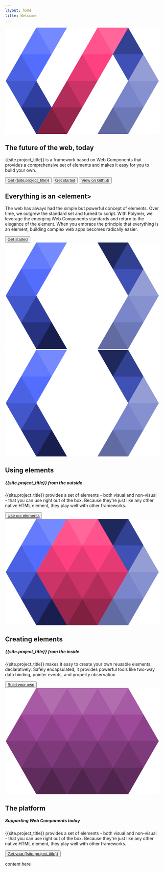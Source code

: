 ```yaml
---
layout: home
title: Welcome
---
```


<section id="future" class="main-bg">
  <div class="panel left">
    <img src="/images/logos/p-logo.svg">
    <summary>
      <h1>The future of the web, today</h1>
      <p>{{site.project_title}} is a framework based on Web Components that provides a comprehensive
        set of elements and makes it easy for you to build your own.</p>
      <polymer-ui-toolbar>
        <button class="paper-button" data-download-button><polymer-ui-icon src="/images/picons/ic_archive_dark_.png"></polymer-ui-icon><a href="/getting-the-code.html">Get {{site.project_title}}</a></button>
        <button class="paper-button"><polymer-ui-icon src="/images/picons/ic_arrowForward_dark_.png"></polymer-ui-icon><a href="/getting-started.html">Get started</a></button>
        <button class="paper-button" borderless><a href="https://github.com/polymer/polymer">View on Github</a></button>
      </polymer-ui-toolbar>
    </summary>
  </div>
</section>
<section id="everything-element" class="main-purple">
  <!-- <nav class="bar" flexbox>
    <a href="#everything-element" flex>Return to the elegance of the element</a>
  </nav> -->
  <div class="panel right">
    <summary>
      <h1>Everything is an &lt;element&gt;</h1>
      <p>The web has always had the simple but powerful concept of elements. Over time, we
      outgrew the standard set and turned to script. With Polymer, we leverage the emerging
      Web Components standards and return to the elegance of the element. When you embrace
      the principle that everything is an element, building complex web apps becomes radically
      easier.</p>
      <button class="paper-button" borderless><polymer-ui-icon src="/images/picons/ic_arrowForward_light.png"></polymer-ui-icon><a href="/getting-started.html">Get started</a></button>
    </summary>
    <img src="/images/logos/p-elements.svg">
  </div>
</section>
<section id="architecture">
 <!--  <nav class="bar" flexbox>
    <a href="#architecture">The architecture of {{site.project_title}}</a>
  </nav> -->
  <div class="panel">
    <summary>
      <div class="box">
        <img src="/images/logos/p-elements.svg">
      </div>
      <h2 class="elements-using">Using elements</h2>
      <h5>{{site.project_title}} from the outside</h5>
      <p>{{site.project_title}} provides a set of elements - both visual and non-visual - that you
        can use right out of the box. Because they're just like any other native HTML element,
        they play well with other frameworks.</p>
      <button class="paper-button" borderless><polymer-ui-icon src="/images/picons/ic_arrowForward_dark_.png"></polymer-ui-icon><a href="/docs/elements/">Use our elements</a></button>
    </summary>
    <summary>
      <div class="box">
        <img src="/images/logos/p-create-elements.svg">
      </div>
      <h2 class="elements-creating">Creating elements</h2>
      <h5>{{site.project_title}} from the inside</h5>
      <p>{{site.project_title}} makes it easy to create your own reusable elements, declaratively. Safely
        encapsulated, it provides powerful tools like two-way data binding, pointer events, and property observation.</p>
      <button class="paper-button" borderless><polymer-ui-icon src="/images/picons/ic_arrowForward_dark_.png"></polymer-ui-icon><a href="/docs/elements/">Build your own</a></button>
    </summary>
    <summary>
      <div class="box">
        <img src="/images/logos/p-platform.svg">
      </div>
      <h2 class="platform">The platform</h2>
      <h5>Supporting Web Components today</h5>
      <p>{{site.project_title}} provides a set of elements - both visual and non-visual - that you
        can use right out of the box. Because they're just like any other native HTML element,
        they play well with other frameworks.</p>
      <button class="paper-button" borderless><polymer-ui-icon src="/images/picons/ic_arrowForward_dark_.png"></polymer-ui-icon><a href="/docs/elements/">Get your {{site.project_title}}</a></button>
    </summary>
  </div>
</section>
<section id="quickstart">
  <!-- <nav class="bar" flexbox>
    <a href="#quickstart">Quick start guide</a>
  </nav> -->
  <div class="panel">
    <summary>
      <p>content here</p>
    </summary>
  </div>
</section>
